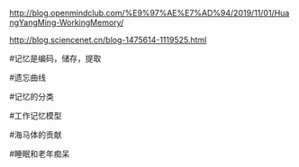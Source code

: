 http://blog.openmindclub.com/%E9%97%AE%E7%AD%94/2019/11/01/HuangYangMing-WorkingMemory/

http://blog.sciencenet.cn/blog-1475614-1119525.html

#记忆是编码，储存，提取

#遗忘曲线

#记忆的分类

#工作记忆模型

#海马体的贡献

#睡眠和老年痴呆